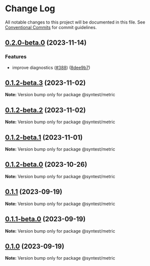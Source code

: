 # Change Log

All notable changes to this project will be documented in this file.
See [Conventional Commits](https://conventionalcommits.org) for commit guidelines.

## [0.2.0-beta.0](https://github.com/syntest-framework/syntest-framework/compare/@syntest/metric@0.1.2-beta.3...@syntest/metric@0.2.0-beta.0) (2023-11-14)

### Features

- improve diagnostics ([#388](https://github.com/syntest-framework/syntest-framework/issues/388)) ([8dee9b7](https://github.com/syntest-framework/syntest-framework/commit/8dee9b7c266fc54908c896220084729ac8b2ffe3))

## [0.1.2-beta.3](https://github.com/syntest-framework/syntest-framework/compare/@syntest/metric@0.1.2-beta.2...@syntest/metric@0.1.2-beta.3) (2023-11-02)

**Note:** Version bump only for package @syntest/metric

## [0.1.2-beta.2](https://github.com/syntest-framework/syntest-framework/compare/@syntest/metric@0.1.2-beta.1...@syntest/metric@0.1.2-beta.2) (2023-11-02)

**Note:** Version bump only for package @syntest/metric

## [0.1.2-beta.1](https://github.com/syntest-framework/syntest-framework/compare/@syntest/metric@0.1.2-beta.0...@syntest/metric@0.1.2-beta.1) (2023-11-01)

**Note:** Version bump only for package @syntest/metric

## [0.1.2-beta.0](https://github.com/syntest-framework/syntest-framework/compare/@syntest/metric@0.1.1...@syntest/metric@0.1.2-beta.0) (2023-10-26)

**Note:** Version bump only for package @syntest/metric

## [0.1.1](https://github.com/syntest-framework/syntest-framework/compare/@syntest/metric@0.1.1-beta.0...@syntest/metric@0.1.1) (2023-09-19)

**Note:** Version bump only for package @syntest/metric

## [0.1.1-beta.0](https://github.com/syntest-framework/syntest-framework/compare/@syntest/metric@0.1.0-beta.9...@syntest/metric@0.1.1-beta.0) (2023-09-19)

**Note:** Version bump only for package @syntest/metric

## [0.1.0](https://github.com/syntest-framework/syntest-framework/compare/@syntest/metric@0.1.0-beta.9...@syntest/metric@0.1.0) (2023-09-19)

**Note:** Version bump only for package @syntest/metric
